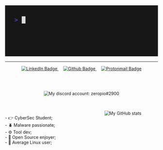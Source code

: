 ![](/img/hello.gif)
<hr>
<div id="badges" align="center">
      <a href="https://www.linkedin.com/in/emilio-s%C3%A1nchez-garc%C3%ADa/">
        <img src="https://img.shields.io/badge/LinkedIn-blue?style=for-the-badge&logo=linkedin&logoColor=white"
          alt="LinkedIn Badge" />
      </a>
      &nbsp;&nbsp;&nbsp;
      <a href="https://github.com/zeropio">
        <img src="https://img.shields.io/badge/Github-black?style=for-the-badge&logo=github&logoColor=white"
          alt="Github Badge" />
      </a>
      &nbsp;&nbsp;&nbsp;
      <a href="mailto: zeropio@pm.me">
        <img src="https://img.shields.io/badge/ProtonMail-8B89CC?style=for-the-badge&logo=protonmail&logoColor=white"
          alt="Protonmail Badge" />
      </a>
    </div>
<br />
<br />
<br />

<p align="center">
    <img alt="My discord account: zeropio#2900" src="https://discord.c99.nl/widget/theme-1/398195882216128532.png">
</p>

<br>

<br>

 <img alt="My GitHub stats" src="https://github-readme-stats.vercel.app/api/top-langs/?username=zeropio&theme=transparent&layout=compact" align="right" width="35%" />
 
<p align="left">
- 👉 CyberSec Student;<br />
- 🪲 Malware passionate;<br />
- ⚙️ Tool dev;<br />
- 📂 Open Source enjoyer;<br />
- 🐧 Average Linux user;
</p>
